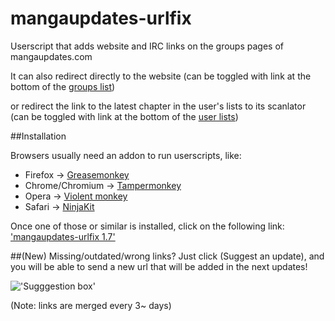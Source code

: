 mangaupdates-urlfix
===================

Userscript that adds website and IRC links on the groups pages of mangaupdates.com

It can also redirect directly to the website (can be toggled with link at the bottom of the [groups list](https://www.mangaupdates.com/groups.html))

or redirect the link to the latest chapter in the user's lists to its scanlator (can be toggled with link at the bottom of the [user lists](https://www.mangaupdates.com/mylist.html))


##Installation

Browsers usually need an addon to run userscripts, like:

- Firefox -> [Greasemonkey](https://addons.mozilla.org/en/firefox/addon/greasemonkey/)
- Chrome/Chromium -> [Tampermonkey](https://chrome.google.com/webstore/detail/tampermonkey/dhdgffkkebhmkfjojejmpbldmpobfkfo)
- Opera -> [Violent monkey](https://addons.opera.com/en/extensions/details/violent-monkey/)
- Safari -> [NinjaKit](https://github.com/os0x/NinjaKit)

Once one of those or similar is installed, click on the following link: ['mangaupdates-urlfix 1.7'](https://github.com/loadletter/mangaupdates-urlfix/raw/master/mangaupdates_urlfix.user.js)


##(New) Missing/outdated/wrong links?
Just click (Suggest an update), and you will be able to send a new url that will be added in the next updates!

!['Sugggestion box'](http://s29.postimg.org/3jq7j4593/sugg.png)

(Note: links are merged every 3~ days)
